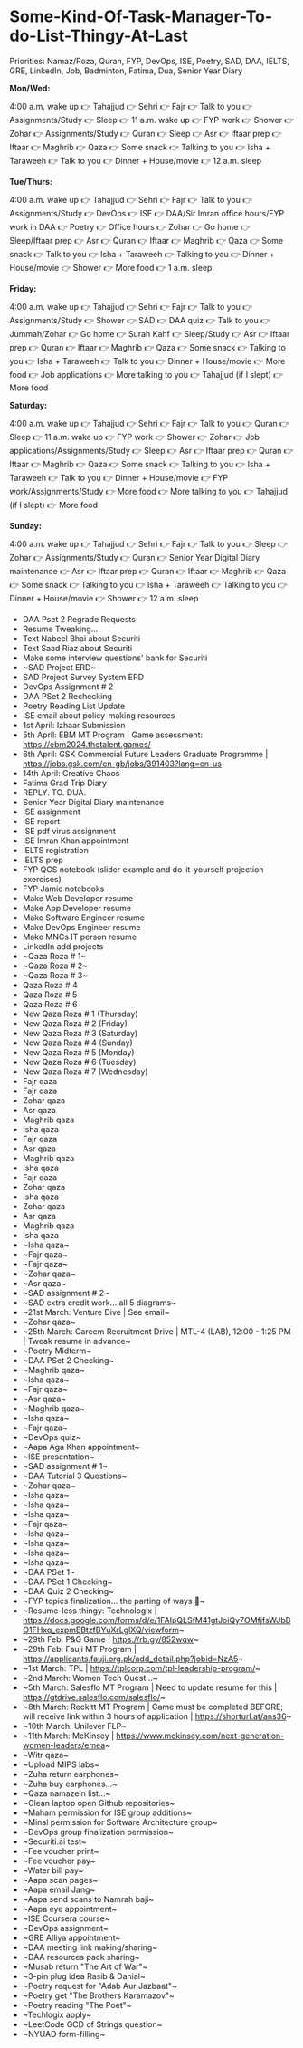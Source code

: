# Some-Kind-Of-Task-Manager-To-do-List-Thingy-At-Last

Priorities: Namaz/Roza, Quran, FYP, DevOps, ISE, Poetry, SAD, DAA, IELTS, GRE, LinkedIn, Job, Badminton, Fatima, Dua, Senior Year Diary


**Mon/Wed:**

4:00 a.m. wake up 👉 Tahajjud 👉 Sehri 👉 Fajr 👉 Talk to you 👉 Assignments/Study 👉 Sleep 👉 11 a.m. wake up 👉 FYP work 👉 Shower 👉 Zohar 👉 Assignments/Study 👉 Quran 👉 Sleep 👉 Asr 👉 Iftaar prep 👉 Iftaar 👉 Maghrib 👉 Qaza 👉 Some snack 👉 Talking to you 👉 Isha + Taraweeh  👉 Talk to you 👉 Dinner + House/movie 👉 12 a.m. sleep

**Tue/Thurs:**

4:00 a.m. wake up 👉 Tahajjud 👉 Sehri 👉 Fajr 👉 Talk to you 👉 Assignments/Study 👉 DevOps 👉 ISE 👉 DAA/Sir Imran office hours/FYP work in DAA 👉 Poetry 👉 Office hours 👉 Zohar 👉 Go home 👉 Sleep/Iftaar prep 👉 Asr 👉 Quran 👉 Iftaar 👉 Maghrib 👉 Qaza 👉 Some snack 👉 Talk to you 👉 Isha + Taraweeh  👉 Talking to you 👉 Dinner + House/movie 👉 Shower 👉 More food 👉 1 a.m. sleep

**Friday:**

4:00 a.m. wake up 👉 Tahajjud 👉 Sehri 👉 Fajr 👉 Talk to you 👉 Assignments/Study 👉 Shower 👉 SAD 👉 DAA quiz 👉 Talk to you 👉 Jummah/Zohar 👉 Go home 👉 Surah Kahf 👉 Sleep/Study 👉 Asr 👉 Iftaar prep 👉 Quran 👉 Iftaar 👉 Maghrib 👉 Qaza 👉 Some snack 👉 Talking to you 👉 Isha + Taraweeh  👉 Talk to you 👉 Dinner + House/movie 👉 More food 👉 Job applications 👉 More talking to you  👉 Tahajjud (if I slept)  👉 More food

**Saturday:**

4:00 a.m. wake up 👉 Tahajjud 👉 Sehri 👉 Fajr 👉 Talk to you 👉 Quran 👉 Sleep 👉 11 a.m. wake up 👉 FYP work 👉 Shower 👉 Zohar 👉 Job applications/Assignments/Study 👉 Sleep 👉 Asr 👉 Iftaar prep 👉 Quran 👉 Iftaar 👉 Maghrib 👉 Qaza 👉 Some snack 👉 Talking to you 👉 Isha + Taraweeh  👉 Talk to you 👉 Dinner + House/movie 👉 FYP work/Assignments/Study 👉 More food 👉 More talking to you  👉 Tahajjud (if I slept)  👉 More food

**Sunday:**

4:00 a.m. wake up 👉 Tahajjud 👉 Sehri 👉 Fajr 👉 Talk to you 👉 Sleep 👉 Zohar 👉 Assignments/Study 👉 Quran 👉 Senior Year Digital Diary maintenance 👉 Asr 👉 Iftaar prep 👉 Quran 👉 Iftaar 👉 Maghrib 👉 Qaza 👉 Some snack 👉 Talking to you 👉 Isha + Taraweeh  👉 Talking to you 👉 Dinner + House/movie 👉 Shower 👉 12 a.m. sleep

- DAA Pset 2 Regrade Requests
- Resume Tweaking...
- Text Nabeel Bhai about Securiti
- Text Saad Riaz about Securiti
- Make some interview questions' bank for Securiti
- ~SAD Project ERD~
- SAD Project Survey System ERD
- DevOps Assignment # 2
- DAA PSet 2 Rechecking
- Poetry Reading List Update
- ISE email about policy-making resources
- 1st April: Izhaar Submission
- 5th April: EBM MT Program | Game assessment: https://ebm2024.thetalent.games/
- 6th April: GSK Commercial Future Leaders Graduate Programme | https://jobs.gsk.com/en-gb/jobs/391403?lang=en-us
- 14th April: Creative Chaos
- Fatima Grad Trip Diary
- REPLY. TO. DUA.
- Senior Year Digital Diary maintenance
- ISE assignment
- ISE report
- ISE pdf virus assignment
- ISE Imran Khan appointment
- IELTS registration
- IELTS prep
- FYP QGS notebook (slider example and do-it-yourself projection exercises)
- FYP Jamie notebooks
- Make Web Developer resume
- Make App Developer resume
- Make Software Engineer resume
- Make DevOps Engineer resume
- Make MNCs IT person resume
- LinkedIn add projects
- ~Qaza Roza # 1~
- ~Qaza Roza # 2~
- ~Qaza Roza # 3~
- Qaza Roza # 4
- Qaza Roza # 5
- Qaza Roza # 6
- New Qaza Roza # 1 (Thursday)
- New Qaza Roza # 2 (Friday)
- New Qaza Roza # 3 (Saturday)
- New Qaza Roza # 4 (Sunday)
- New Qaza Roza # 5 (Monday)
- New Qaza Roza # 6 (Tuesday)
- New Qaza Roza # 7 (Wednesday)
- Fajr qaza
- Fajr qaza
- Zohar qaza
- Asr qaza
- Maghrib qaza
- Isha qaza
- Fajr qaza
- Asr qaza
- Maghrib qaza
- Isha qaza
- Fajr qaza
- Zohar qaza
- Isha qaza
- Zohar qaza
- Asr qaza
- Maghrib qaza
- Isha qaza
- ~Isha qaza~
- ~Fajr qaza~
- ~Fajr qaza~
- ~Zohar qaza~
- ~Asr qaza~
- ~SAD assignment # 2~
- ~SAD extra credit work... all 5 diagrams~
- ~21st March: Venture Dive | See email~
- ~Zohar qaza~
- ~25th March: Careem Recruitment Drive | MTL-4 (LAB), 12:00 - 1:25 PM | Tweak resume in advance~
- ~Poetry Midterm~
- ~DAA PSet 2 Checking~
- ~Maghrib qaza~
- ~Isha qaza~
- ~Fajr qaza~
- ~Asr qaza~
- ~Maghrib qaza~
- ~Isha qaza~
- ~Fajr qaza~
- ~DevOps quiz~
- ~Aapa Aga Khan appointment~
- ~ISE presentation~
- ~SAD assignment # 1~
- ~DAA Tutorial 3 Questions~
- ~Zohar qaza~
- ~Isha qaza~
- ~Isha qaza~
- ~Isha qaza~
- ~Fajr qaza~
- ~Isha qaza~
- ~Isha qaza~
- ~Isha qaza~
- ~Isha qaza~
- ~DAA PSet 1~
- ~DAA PSet 1 Checking~
- ~DAA Quiz 2 Checking~
- ~FYP topics finalization... the parting of ways 🤝~
- ~Resume-less thingy: Technologix | https://docs.google.com/forms/d/e/1FAIpQLSfM41gtJoiQy7OMfjfsWJbBO1FHxq_expmEBtzfBYuXrLglXQ/viewform~
- ~29th Feb: P&G Game | https://rb.gy/852wqw~
- ~29th Feb: Fauji MT Program | https://applicants.fauji.org.pk/add_detail.php?jobid=NzA5~
- ~1st March: TPL | https://tplcorp.com/tpl-leadership-program/~
- ~2nd March: Women Tech Quest...~
- ~5th March: Salesflo MT Program | Need to update resume for this | https://gtdrive.salesflo.com/salesflo/~
- ~8th March: Reckitt MT Program | Game must be completed BEFORE; will receive link within 3 hours of application | https://shorturl.at/ans36~
- ~10th March: Unilever FLP~
- ~11th March: McKinsey | https://www.mckinsey.com/next-generation-women-leaders/emea~
- ~Witr qaza~
- ~Upload MIPS labs~
- ~Zuha return earphones~
- ~Zuha buy earphones...~
- ~Qaza namazein list...~
- ~Clean laptop open Github repositories~
- ~Maham permission for ISE group additions~
- ~Minal permission for Software Architecture group~
- ~DevOps group finalization permission~
- ~Securiti.ai test~
- ~Fee voucher print~
- ~Fee voucher pay~
- ~Water bill pay~
- ~Aapa scan pages~
- ~Aapa email Jang~
- ~Aapa send scans to Namrah baji~
- ~Aapa eye appointment~
- ~ISE Coursera course~
- ~DevOps assignment~
- ~GRE Alliya appointment~
- ~DAA meeting link making/sharing~
- ~DAA resources pack sharing~
- ~Musab return "The Art of War"~
- ~3-pin plug idea Rasib & Danial~
- ~Poetry request for "Adab Aur Jazbaat"~
- ~Poetry get "The Brothers Karamazov"~
- ~Poetry reading "The Poet"~
- ~Techlogix apply~
- ~LeetCode GCD of Strings question~
- ~NYUAD form-filling~
